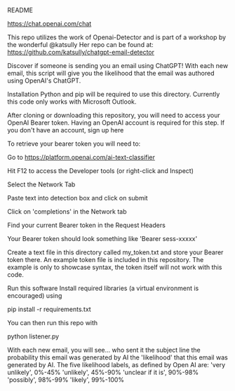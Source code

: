 README

https://chat.openai.com/chat

This repo utilizes the work of Openai-Detector and is part of a workshop by the wonderful @katsully
Her repo can be found at: https://github.com/katsully/chatgpt-email-detector

Discover if someone is sending you an email using ChatGPT! With each new email, this script will give you the likelihood that the email was authored using OpenAI's ChatGPT.

Installation
Python and pip will be required to use this directory. Currently this code only works with Microsoft Outlook.

After cloning or downloading this repository, you will need to access your OpenAI Bearer token. Having an OpenAI account is required for this step. If you don't have an account, sign up here

To retrieve your bearer token you will need to:

Go to https://platform.openai.com/ai-text-classifier

Hit F12 to access the Developer tools (or right-click and Inspect)

Select the Network Tab

Paste text into detection box and click on submit

Click on 'completions' in the Network tab

Find your current Bearer token in the Request Headers

Your Bearer token should look something like 'Bearer sess-xxxxx'

Create a text file in this directory called my_token.txt and store your Bearer token there. An example token file is included in this repository. The example is only to showcase syntax, the token itself will not work with this code.

Run this software
Install required libraries (a virtual environment is encouraged) using

pip install -r requirements.txt

You can then run this repo with

python listener.py

With each new email, you will see...
who sent it
the subject line
the probability this email was generated by AI
the 'likelihood' that this email was generated by AI. The five likelihood labels, as defined by Open AI are:
'very unlikely', 0%-45%
'unlikely', 45%-90%
'unclear if it is', 90%-98%
'possibly', 98%-99%
'likely', 99%-100%